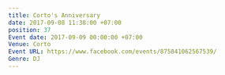 ```yaml
---
title: Corto's Anniversary
date: 2017-09-08 11:38:00 +07:00
position: 37
Event date: 2017-09-09 00:00:00 +07:00
Venue: Corto
Event URL: https://www.facebook.com/events/875841062567539/
Genre: DJ
---
```


